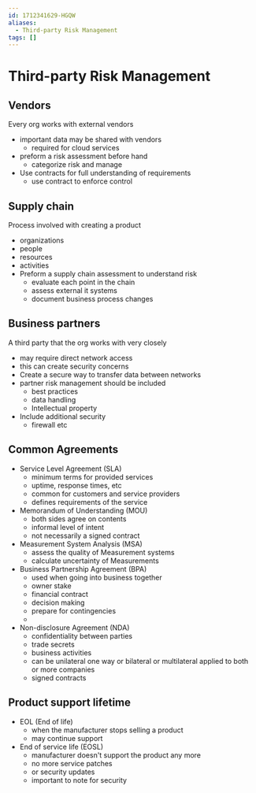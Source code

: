 ```yaml
---
id: 1712341629-HGQW
aliases:
  - Third-party Risk Management
tags: []
---
```


# Third-party Risk Management

## Vendors
Every org works with external vendors
- important data may be shared with vendors
    - required for cloud services 
- preform a risk assessment before hand
    - categorize risk and manage
- Use contracts for full understanding of requirements
    - use contract to enforce control

## Supply chain
Process involved with creating a product
- organizations
- people
- resources 
- activities
- Preform a supply chain assessment to understand risk
    - evaluate each point in the chain
    - assess external it systems 
    - document business process changes

## Business partners
A third party that the org works with very closely
- may require direct network access
- this can create security concerns
- Create a secure way to transfer data between networks
- partner risk management should be included
    - best practices 
    - data handling
    - Intellectual property
- Include additional security
    - firewall etc
## Common Agreements
- Service Level Agreement (SLA)
    - minimum terms for provided services 
    - uptime, response times, etc
    - common for customers and service providers
    - defines requirements of the service 
- Memorandum of Understanding (MOU)
    - both sides agree on contents
    - informal level of intent
    - not necessarily a signed contract
- Measurement System Analysis (MSA)
    - assess the quality of Measurement systems
    - calculate uncertainty of Measurements
- Business Partnership Agreement (BPA)
    - used when going into business together 
    - owner stake
    - financial contract
    - decision making
    - prepare for contingencies 
    - 
- Non-disclosure Agreement (NDA)
    - confidentiality between parties
    - trade secrets
    - business activities
    - can be unilateral one way or bilateral or multilateral applied to both or more companies
    - signed contracts

## Product support lifetime
- EOL (End of life)
    - when the manufacturer stops selling a product
    - may continue support
- End of service life (EOSL)
    - manufacturer doesn't support the product any more
    - no more service patches 
    - or security updates
    - important to note for security

